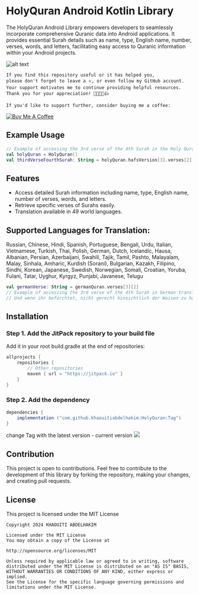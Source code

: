# HolyQuran Android Kotlin Library

The HolyQuran Android Library empowers developers to seamlessly incorporate comprehensive Quranic data into Android applications. It provides essential Surah details such as name, type, English name, number, verses, words, and letters, facilitating easy access to Quranic information within your Android projects.

![alt text](https://github.com/khaouitiabdelhakim/HolyQuran/blob/master/HolyQuran.png)


```
If you find this repository useful or it has helped you,
please don't forget to leave a ⭐️, or even follow my GitHub account.
Your support motivates me to continue providing helpful resources.
Thank you for your appreciation! 🌟🚀💖😊👍

If you'd like to support further, consider buying me a coffee:
```
[![Buy Me A Coffee](https://img.shields.io/badge/Buy%20Me%20A%20Coffee--yellow.svg?style=for-the-badge&logo=buy-me-a-coffee)](https://www.buymeacoffee.com/kh.abdelhakim)

## Example Usage

```kotlin
// Example of accessing the 3rd verse of the 4th Surah in the Holy Quran
val holyQuran = HolyQuran()
val thirdVerseFourthSurah: String = holyQuran.hafsVersion[3].verses[2]
```

## Features

- Access detailed Surah information including name, type, English name, number of verses, words, and letters.
- Retrieve specific verses of Surahs easily.
- Translation available in 49 world languages.


## Supported Languages for Translation:
Russian, Chinese, Hindi, Spanish, Portuguese, Bengali, Urdu, Italian, Vietnamese, Turkish, Thai, Polish, German, Dutch, Icelandic, Hausa, Albanian, Persian, Azerbaijani, Swahili, Tajik, Tamil, Pashto, Malayalam, Malay, Sinhala, Amharic, Kurdish (Sorani), Bulgarian, Kazakh, Filipino, Sindhi, Korean, Japanese, Swedish, Norwegian, Somali, Croatian, Yoruba, Fulani, Tatar, Uyghur, Kyrgyz, Punjabi, Javanese, Telugu

```kotlin
val germanVerse: String = germanQuran.verses[3][2]
// Example of accessing the 3rd verse of the 4th Surah in German translation:
// Und wenn ihr befürchtet, nicht gerecht hinsichtlich der Waisen zu handeln ...
```

## Installation

### Step 1. Add the JitPack repository to your build file

Add it in your root build.gradle at the end of repositories:

```groovy
allprojects {
    repositories {
        // Other repositories
        maven { url = "https://jitpack.io" }
    }
}
```

### Step 2. Add the dependency

```groovy
dependencies {
    implementation ("com.github.khaouitiabdelhakim:HolyQuran:Tag")
}
```
change Tag with the latest version - current version [![](https://jitpack.io/v/khaouitiabdelhakim/HolyQuran.svg)](https://jitpack.io/#khaouitiabdelhakim/HolyQuran)

## Contribution

This project is open to contributions. Feel free to contribute to the development of this library by forking the repository, making your changes, and creating pull requests.

## License
This project is licensed under the MIT License 

```
Copyright 2024 KHAOUITI ABDELHAKIM

Licensed under the MIT License
You may obtain a copy of the License at

http://opensource.org/licenses/MIT

Unless required by applicable law or agreed to in writing, software
distributed under the MIT License is distributed on an "AS IS" BASIS,
WITHOUT WARRANTIES OR CONDITIONS OF ANY KIND, either express or implied.
See the License for the specific language governing permissions and
limitations under the MIT License.
```
